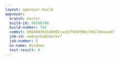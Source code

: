 ```yaml
---
layout: appveyor-build
appveyor:
  branch: master
  build-id: 50508768
  build-number: 782
  commit: b668083bd146902cac87fb50d90c7db1784cead7
  job-id: ww0xgtba82dockv7
  job-number: 5
  os-name: Windows
  test-result: 0
---
```

